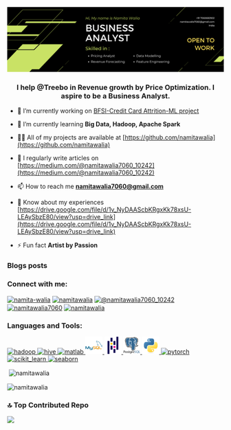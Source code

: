 

<div align="center"> <img src="https://raw.githubusercontent.com/namitawalia/namitawalia/main/github banner.png"> </div>
<h3 align="center">I help @Treebo in Revenue growth by Price Optimization. I aspire to be a Business Analyst.</h3>



- 🔭 I’m currently working on [BFSI-Credit Card Attrition-ML project](https://github.com/namitawalia/Credit-Card-Attrition)

- 🌱 I’m currently learning **Big Data, Hadoop, Apache Spark**

- 👨‍💻 All of my projects are available at [https://github.com/namitawalia](https://github.com/namitawalia)

- 📝 I regularly write articles on [https://medium.com/@namitawalia7060_10242](https://medium.com/@namitawalia7060_10242)

- 📫 How to reach me **namitawalia7060@gmail.com**

- 📄 Know about my experiences [https://drive.google.com/file/d/1v_NyDAAScbKRgxKk78xsU-LEAySbzE80/view?usp=drive_link](https://drive.google.com/file/d/1v_NyDAAScbKRgxKk78xsU-LEAySbzE80/view?usp=drive_link)

- ⚡ Fun fact **Artist by Passion**

### Blogs posts
<!-- BLOG-POST-LIST:START -->
<!-- BLOG-POST-LIST:END -->

<h3 align="left">Connect with me:</h3>
<p align="left">
<a href="https://linkedin.com/in/namita-walia" target="blank"><img align="center" src="https://raw.githubusercontent.com/rahuldkjain/github-profile-readme-generator/master/src/images/icons/Social/linked-in-alt.svg" alt="namita-walia" height="30" width="40" /></a>
<a href="https://kaggle.com/namitawalia" target="blank"><img align="center" src="https://raw.githubusercontent.com/rahuldkjain/github-profile-readme-generator/master/src/images/icons/Social/kaggle.svg" alt="namitawalia" height="30" width="40" /></a>
<a href="https://medium.com/@namitawalia7060_10242" target="blank"><img align="center" src="https://raw.githubusercontent.com/rahuldkjain/github-profile-readme-generator/master/src/images/icons/Social/medium.svg" alt="@namitawalia7060_10242" height="30" width="40" /></a>
<a href="https://www.hackerrank.com/namitawalia7060" target="blank"><img align="center" src="https://raw.githubusercontent.com/rahuldkjain/github-profile-readme-generator/master/src/images/icons/Social/hackerrank.svg" alt="namitawalia7060" height="30" width="40" /></a>
<a href="https://www.leetcode.com/namitawalia" target="blank"><img align="center" src="https://raw.githubusercontent.com/rahuldkjain/github-profile-readme-generator/master/src/images/icons/Social/leet-code.svg" alt="namitawalia" height="30" width="40" /></a>
</p>

<h3 align="left">Languages and Tools:</h3>
<p align="left"> <a href="https://hadoop.apache.org/" target="_blank" rel="noreferrer"> <img src="https://www.vectorlogo.zone/logos/apache_hadoop/apache_hadoop-icon.svg" alt="hadoop" width="40" height="40"/> </a> <a href="https://hive.apache.org/" target="_blank" rel="noreferrer"> <img src="https://www.vectorlogo.zone/logos/apache_hive/apache_hive-icon.svg" alt="hive" width="40" height="40"/> </a> <a href="https://www.mathworks.com/" target="_blank" rel="noreferrer"> <img src="https://upload.wikimedia.org/wikipedia/commons/2/21/Matlab_Logo.png" alt="matlab" width="40" height="40"/> </a> <a href="https://www.mysql.com/" target="_blank" rel="noreferrer"> <img src="https://raw.githubusercontent.com/devicons/devicon/master/icons/mysql/mysql-original-wordmark.svg" alt="mysql" width="40" height="40"/> </a> <a href="https://pandas.pydata.org/" target="_blank" rel="noreferrer"> <img src="https://raw.githubusercontent.com/devicons/devicon/2ae2a900d2f041da66e950e4d48052658d850630/icons/pandas/pandas-original.svg" alt="pandas" width="40" height="40"/> </a> <a href="https://www.postgresql.org" target="_blank" rel="noreferrer"> <img src="https://raw.githubusercontent.com/devicons/devicon/master/icons/postgresql/postgresql-original-wordmark.svg" alt="postgresql" width="40" height="40"/> </a> <a href="https://www.python.org" target="_blank" rel="noreferrer"> <img src="https://raw.githubusercontent.com/devicons/devicon/master/icons/python/python-original.svg" alt="python" width="40" height="40"/> </a> <a href="https://pytorch.org/" target="_blank" rel="noreferrer"> <img src="https://www.vectorlogo.zone/logos/pytorch/pytorch-icon.svg" alt="pytorch" width="40" height="40"/> </a> <a href="https://scikit-learn.org/" target="_blank" rel="noreferrer"> <img src="https://upload.wikimedia.org/wikipedia/commons/0/05/Scikit_learn_logo_small.svg" alt="scikit_learn" width="40" height="40"/> </a> <a href="https://seaborn.pydata.org/" target="_blank" rel="noreferrer"> <img src="https://seaborn.pydata.org/_images/logo-mark-lightbg.svg" alt="seaborn" width="40" height="40"/> </a> </p>



<p>&nbsp;<img align="center" src="https://github-readme-stats.vercel.app/api?username=namitawalia&show_icons=true&locale=en" alt="namitawalia" /></p>

<p><img align="center" src="https://github-readme-streak-stats.herokuapp.com/?user=namitawalia&" alt="namitawalia" /></p>

### 🔝 Top Contributed Repo
![](https://github-contributor-stats.vercel.app/api?username=namitawalia&limit=5&theme=flat&combine_all_yearly_contributions=true)
